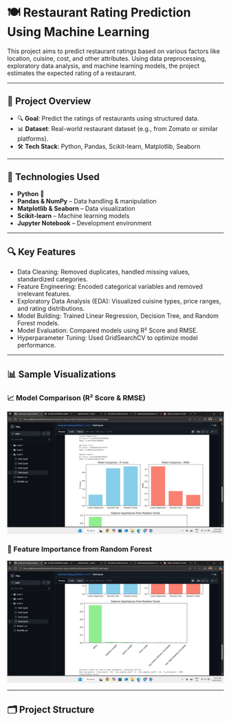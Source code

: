 # 🍽️ Restaurant Rating Prediction Using Machine Learning

This project aims to predict restaurant ratings based on various factors like location, cuisine, cost, and other attributes. Using data preprocessing, exploratory data analysis, and machine learning models, the project estimates the expected rating of a restaurant.

---

## 📌 Project Overview

- 🔍 **Goal**: Predict the ratings of restaurants using structured data.
- 📊 **Dataset**: Real-world restaurant dataset (e.g., from Zomato or similar platforms).
- 🛠️ **Tech Stack**: Python, Pandas, Scikit-learn, Matplotlib, Seaborn

---

## 🧰 Technologies Used

- **Python** 🐍
- **Pandas & NumPy** – Data handling & manipulation
- **Matplotlib & Seaborn** – Data visualization
- **Scikit-learn** – Machine learning models
- **Jupyter Notebook** – Development environment

---

## 🔍 Key Features

- Data Cleaning: Removed duplicates, handled missing values, standardized categories.
- Feature Engineering: Encoded categorical variables and removed irrelevant features.
- Exploratory Data Analysis (EDA): Visualized cuisine types, price ranges, and rating distributions.
- Model Building: Trained Linear Regression, Decision Tree, and Random Forest models.
- Model Evaluation: Compared models using R² Score and RMSE.
- Hyperparameter Tuning: Used GridSearchCV to optimize model performance.

---




## 📊 Sample Visualizations

### 📈 Model Comparison (R² Score & RMSE)
![Model Comparison](https://github.com/alwinhemanth/restaurant-rating-prediction/blob/main/Screenshot%20(177).png?raw=true)

### 🌟 Feature Importance from Random Forest
![Feature Importance](https://github.com/alwinhemanth/restaurant-rating-prediction/blob/main/Screenshot%20(178).png?raw=true)


---

## 🗂️ Project Structure

